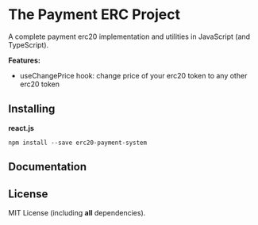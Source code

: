 The Payment ERC Project
==================

A complete payment erc20 implementation and utilities in JavaScript (and TypeScript).

**Features:**

- useChangePrice hook: change price of your erc20 token to any other erc20 token


Installing
----------
**react.js**
```
npm install --save erc20-payment-system
```

Documentation
-------------

License
-------

MIT License (including **all** dependencies).